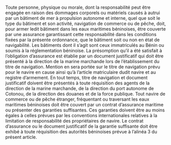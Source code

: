 Toute personne, physique ou morale, dont la responsabilité peut être engagée en raison des dommages corporels ou matériels causés à autrui par un bâtiment de mer à propulsion autonome et interne, quel que soit le type du bâtiment et son activité, navigation de commerce ou de pêche, doit, pour armer ledit bâtiment dans les eaux maritimes béninoises, être couverte par une assurance garantissant cette responsabilité dans les conditions fixées par la présente ordonnance, que le bâtiment soit ou non en état de navigabilité.
Les bâtiments dont il s’agit sont ceux immatriculés au Bénin ou soumis à la réglementation béninoise.
La présomption qu’il a été satisfait à l’obligation d’assurance est établie par un document justificatif qui doit être présenté à la direction de la marine marchande lors de l’établissement du titre de navigation.
Mention en sera portée sur le titre de navigation prévu pour le navire en cause ainsi qu’à l’article matriculaire dudit navire et au registre d’armement.
En tout temps, titre de navigation et document justificatif doivent être présentés à toute réquisition des agents de la direction de la marine marchande, de la direction du port autonome de Cotonou, de la direction des douanes et de la force publique.
Tout navire de commerce ou de pêche étranger, fréquentant ou traversant les eaux maritimes béninoises doit être couvert par un contrat d’assurance maritime ou présenter des garanties suffisantes.
Ces garanties doivent être au moins égales à celles prévues par les conventions internationales relatives à la limitation de responsabilité des propriétaires de navire.
Le contrat d’assurance ou le document justificatif de la garantie suffisante doit être exhibé à toute réquisition des autorités béninoises prévue à l’alinéa 3 du présent article.